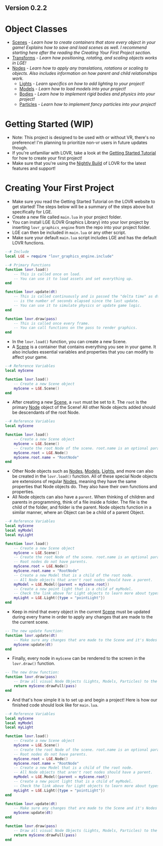 ## Version 0.2.2

# Object Classes
* [Scenes](https://razorboot.github.io/LOVR-OOP-Graphics-Engine/documentation/v020/scene) *- Learn how to create containers that store every object in your game! Explains how to save and load scenes as well. I recommend starting here after the reading the Creating Your First Project section.*
* [Transforms](https://razorboot.github.io/LOVR-OOP-Graphics-Engine/documentation/v020/transform) *- Learn how positioning, rotating, and scaling objects works in LGE!*
* [Nodes](https://razorboot.github.io/LOVR-OOP-Graphics-Engine/documentation/v020/node) *- Learn how to apply any translations, rotations or scaling to objects. Also includes information on how parent and child relationships work.*
    * [Lights](https://razorboot.github.io/LOVR-OOP-Graphics-Engine/documentation/v020/light) *- Learn specifics on how to add lighting to your project!*
    * [Models](https://razorboot.github.io/LOVR-OOP-Graphics-Engine/documentation/v020/model) *- Learn how to load models into your project!*
    * [Bodies](https://razorboot.github.io/LOVR-OOP-Graphics-Engine/documentation/v020/body) *- Learn how to implement rigid bodies and physics into your project!*
    * [Particles](https://razorboot.github.io/LOVR-OOP-Graphics-Engine/documentation/v020/particle) *- Learn how to implement fancy particles into your project!*

# Getting Started (WIP)
* Note: This project is designed to be used with or without VR, there's no preference! I'm planning to prioritize non-vr users in future updates though.
* If you're unfamiliar with LOVR, take a look at the [Getting Started Tutorial](https://lovr.org/docs/Getting_Started) for how to create your first project!
* Make sure that you're using the [Nightly Build](https://lovr.org/downloads) of LOVR for the latest features and support!

# Creating Your First Project
* Make sure you read the Getting Started Tutorial on the LOVR website to get started! The steps below will be a summary of the steps above but specifically for LGE.
* Create a new file called ``main.lua`` in your project folder.
* You can install LGE (LOVR Graphics Library) into your lovr project by inserting ``lovr_graphics_engine`` from the repo into your project folder.
* LGE can then be included in ``main.lua`` or any other script.
* Make sure your default ``main.lua`` script includes LGE and has the default LOVR functions.
```lua
--# Include
local LGE = require "lovr_graphics_engine.include"

--# Primary Functions
function lovr.load()
    -- This is called once on load.
    -- You can use it to load assets and set everything up.
end

function lovr.update(dt)
    -- This is called continuously and is passed the "delta time" as dt, which
    -- is the number of seconds elapsed since the last update.
    -- You can use it to simulate physics or update game logic.
end

function lovr.draw(pass)
    -- This is called once every frame.
    -- You can call functions on the pass to render graphics.
end
```
* In the ``lovr.load()`` function, you can create a new Scene.
* A [Scene](https://razorboot.github.io/LOVR-OOP-Graphics-Engine/documentation/v020/scene) is a container that contains everything you see in your game. It also includes essential variables and properties that you can modify to affect your game.
```lua
--# Reference Variables
local myScene

function lovr.load()
    -- Create a new Scene object
    myScene = LGE.Scene()
end
```
* After creating a new [Scene](https://razorboot.github.io/LOVR-OOP-Graphics-Engine/documentation/v020/scene), a ``root`` must be set to it. The ``root`` is the primary [Node](https://razorboot.github.io/LOVR-OOP-Graphics-Engine/documentation/v020/node) object of the Scene! All other Node objects added should be descendants of the root Node.
```lua
--# Reference Variables
local myScene

function lovr.load()
    -- Create a new Scene object
    myScene = LGE.Scene()
    -- Create the root Node of the scene. root.name is an optional parameter available across all nodes.
    myScene.root = LGE.Node() 
    myScene.root.name = "RootNode"
end
```
* Other Node objects such as [Nodes](https://razorboot.github.io/LOVR-OOP-Graphics-Engine/documentation/v020/node), [Models](https://razorboot.github.io/LOVR-OOP-Graphics-Engine/documentation/v020/model), [Lights](https://razorboot.github.io/LOVR-OOP-Graphics-Engine/documentation/v020/light), and more can also be created in the ``lovr.load()`` function. All of these special Node objects are extensions of regular [Nodes](https://razorboot.github.io/LOVR-OOP-Graphics-Engine/documentation/v020/node), meaning they have the same properties that Node objects do. They also have their own functions and properties.
* All Node objects can also have a ``parent``. When thinking of children and parents in programming, think of a file inside a folder. The file is the child of the folder, and folder is the parent. Node objects function in a similar manner, where an Object can be a child of a parent Object.
```lua
--# Reference Variables
local myScene
local myModel
local myLight

function lovr.load()
    -- Create a new Scene object
    myScene = LGE.Scene()
    -- Create the root Node of the scene. root.name is an optional parameter available across all nodes.
    -- Root nodes do not have parents.
    myScene.root = LGE.Node() 
    myScene.root.name = "RootNode"
    -- Create a new Model that is a child of the root node.
    -- All Node objects that aren't root nodes should have a parent.
    myModel = LGE.Model({parent = myScene.root})
    -- Create a new point light that is a child of myModel.
    -- Check the link above for Light objects to learn more about types!
    myLight = LGE.Light({type = "pointLight"})
end
```
* Keep in mind that every object in the current [Scene](https://razorboot.github.io/LOVR-OOP-Graphics-Engine/documentation/v020/scene) must be updated during every frame in order to apply any changes that are made to the the current scene.
```lua
-- The new update function:
function lovr.update(dt)
    -- Make sure any changes that are made to the Scene and it's Nodes are updated every frame!
    myScene:update(dt)
end
```
* Finally, every node in ``myScene`` can be rendered to the screen in the ``lovr.draw()`` function.
```lua
-- The new draw function:
function lovr.draw(pass)
    -- Draw all visual Node Objects (Lights, Models, Particles) to the screen!
    return myScene:drawFull(pass)
end
```
* And that's how simple it is to set up and begin a project! Here is how our finished code should look like for ``main.lua``.
```lua
--# Reference Variables
local myScene
local myModel
local myLight

function lovr.load()
    -- Create a new Scene object
    myScene = LGE.Scene()
    -- Create the root Node of the scene. root.name is an optional parameter available across all nodes.
    -- Root nodes do not have parents.
    myScene.root = LGE.Node() 
    myScene.root.name = "RootNode"
    -- Create a new Model that is a child of the root node.
    -- All Node objects that aren't root nodes should have a parent.
    myModel = LGE.Model({parent = myScene.root})
    -- Create a new point light that is a child of myModel.
    -- Check the link above for Light objects to learn more about types!
    myLight = LGE.Light({type = "pointLight"})
end

function lovr.update(dt)
    -- Make sure any changes that are made to the Scene and it's Nodes are updated every frame!
    myScene:update(dt)
end

function lovr.draw(pass)
    -- Draw all visual Node Objects (Lights, Models, Particles) to the screen!
    return myScene:drawFull(pass)
end
```